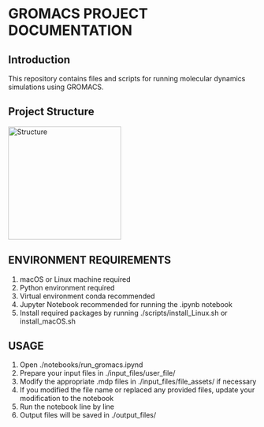 # GROMACS PROJECT DOCUMENTATION

## Introduction

This repository contains files and scripts for running molecular dynamics simulations using GROMACS.

## Project Structure

<img width="229" alt="Structure" src="https://github.com/user-attachments/assets/46881730-ce78-4453-b4a0-94187bd5a923" />




## ENVIRONMENT REQUIREMENTS

1. macOS or Linux machine required
2. Python environment required
3. Virtual environment conda recommended
4. Jupyter Notebook recommended for running the .ipynb notebook
5. Install required packages by running ./scripts/install_Linux.sh or install_macOS.sh

## USAGE

1. Open ./notebooks/run_gromacs.ipynd
2. Prepare your input files in ./input_files/user_file/
3. Modify the appropriate .mdp files in ./input_files/file_assets/ if necessary
4. If you modified the file name or replaced any provided files, update your modification to the notebook
5. Run the notebook line by line
6. Output files will be saved in ./output_files/


